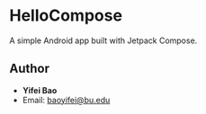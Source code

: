 # HelloCompose

A simple Android app built with Jetpack Compose.

## Author
- **Yifei Bao**
- Email: baoyifei@bu.edu
